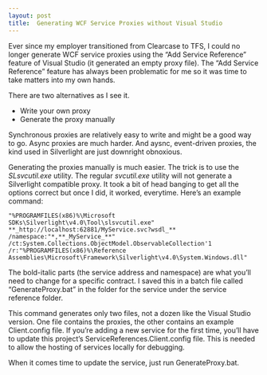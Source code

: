 ```yaml
---
layout: post
title:  Generating WCF Service Proxies without Visual Studio
---
```

Ever since my employer transitioned from Clearcase to TFS, I could no longer generate WCF service proxies using the “Add Service Reference” feature of Visual Studio (it generated an empty proxy file). The “Add Service Reference” feature has always been problematic for me so it was time to take matters into my own hands.

There are two alternatives as I see it.

  * Write your own proxy 
  * Generate the proxy manually 

Synchronous proxies are relatively easy to write and might be a good way to go. Async proxies are much harder. And aysnc, event-driven proxies, the kind used in Silverlight are just downright obnoxious.

Generating the proxies manually is much easier. The trick is to use the _SLsvcutil.exe_ utility. The regular _svcutil.exe_ utility will not generate a Silverlight compatible proxy. It took a bit of head banging to get all the options correct but once I did, it worked, everytime. Here’s an example command:

`"%PROGRAMFILES(x86)%\Microsoft SDKs\Silverlight\v4.0\Tool\slsvcutil.exe"`   
`**_http://localhost:62881/MyService.svc?wsdl_**`   
`/namespace:"*,**_MyService_**"`   
`/ct:System.Collections.ObjectModel.ObservableCollection'1`   
`/r:"%PROGRAMFILES(x86)%\Reference Assemblies\Microsoft\Framework\Silverlight\v4.0\System.Windows.dll"`

The bold-italic parts (the service address and namespace) are what you’ll need to change for a specific contract. I saved this in a batch file called “GenerateProxy.bat” in the folder for the service under the service reference folder.

This command generates only two files, not a dozen like the Visual Studio version. One file contains the proxies, the other contains an example Client.config file. If you’re adding a new service for the first time, you’ll have to update this project’s ServiceReferences.Client.config file. This is needed to allow the hosting of services locally for debugging.

When it comes time to update the service, just run GenerateProxy.bat.

